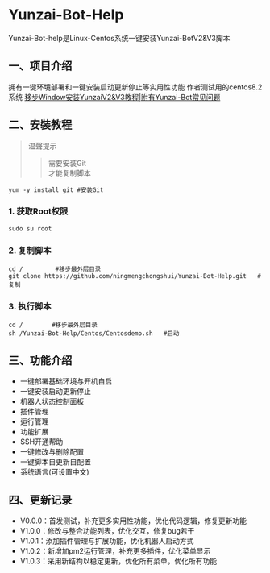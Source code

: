 # Yunzai-Bot-Help
Yunzai-Bot-help是Linux-Centos系统一键安装Yunzai-BotV2&V3脚本  
## 一、项目介绍
拥有一键环境部署和一键安装启动更新停止等实用性功能
作者测试用的centos8.2系统
[移步Window安装YunzaiV2&V3教程|附有Yunzai-Bot常见问题](https://b23.tv/uTguBSj)  
## 二、安裝教程
>温聲提示  
>>需要安装Git  
>>才能复制脚本  

`yum -y install git #安装Git`  

### 1. 获取Root权限  
`sudo su root `
### 2. 复制脚本  
`cd /         #移步最外层目录`  
`git clone https://github.com/ningmengchongshui/Yunzai-Bot-Help.git   #复制`  
### 3. 执行脚本
`cd /        #移步最外层目录`  
`sh /Yunzai-Bot-Help/Centos/Centosdemo.sh   #启动`  
## 三、功能介绍
* 一键部署基础环境与开机自启
* 一键安装启动更新停止
* 机器人状态控制面板
* 插件管理
* 运行管理
* 功能扩展
* SSH开通帮助
* 一键修改与删除配置
* 一键脚本自更新自配置
* 系统语言(可设置中文)
## 四、更新记录
* V0.0.0：首发测试，补充更多实用性功能，优化代码逻辑，修复更新功能
* V1.0.0：修改与整合功能列表，优化交互，修复bug若干
* V1.0.1：添加插件管理与扩展功能，优化机器人启动方式
* V1.0.2：新增加pm2运行管理，补充更多插件，优化菜单显示
* V1.0.3：采用新结构以稳定更新，优化所有菜单，优化所有功能
